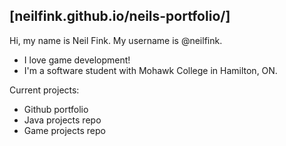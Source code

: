 ## [neilfink.github.io/neils-portfolio/]

Hi, my name is Neil Fink. My username is @neilfink.
- I love game development!
- I'm a software student with Mohawk College in Hamilton, ON.

Current projects:
- Github portfolio
- Java projects repo
- Game projects repo

<!---
neilfink/neilfink is a ✨ special ✨ repository because its `README.md` (this file) appears on your GitHub profile.
You can click the Preview link to take a look at your changes.
--->
